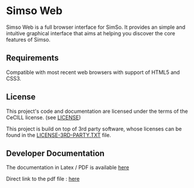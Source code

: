Simso Web
=============

Simso Web is a full browser interface for SimSo.
It provides an simple and intuitive graphical interface that aims at helping you discover the core features of Simso.

Requirements
------------
Compatible with most recent web browsers with support of HTML5 and CSS3.

License
-------
This project's code and documentation are licensed under the terms of the CeCILL license. (see [LICENSE](https://github.com/MaximeCheramy/simso-web/blob/master/LICENSE.TXT))

This project is build on top of 3rd party software, whose licenses can be found in the [LICENSE-3RD-PARTY.TXT](https://github.com/MaximeCheramy/simso-web/blob/master/LICENSE-3RD-PARTY.TXT) file.

Developer Documentation
-----------------------
The documentation in Latex / PDF is available [here](https://github.com/MaximeCheramy/simso-web/tree/master/doc)

Direct link to the pdf file : [here](https://github.com/MaximeCheramy/simso-web/blob/master/doc/doc.pdf)
